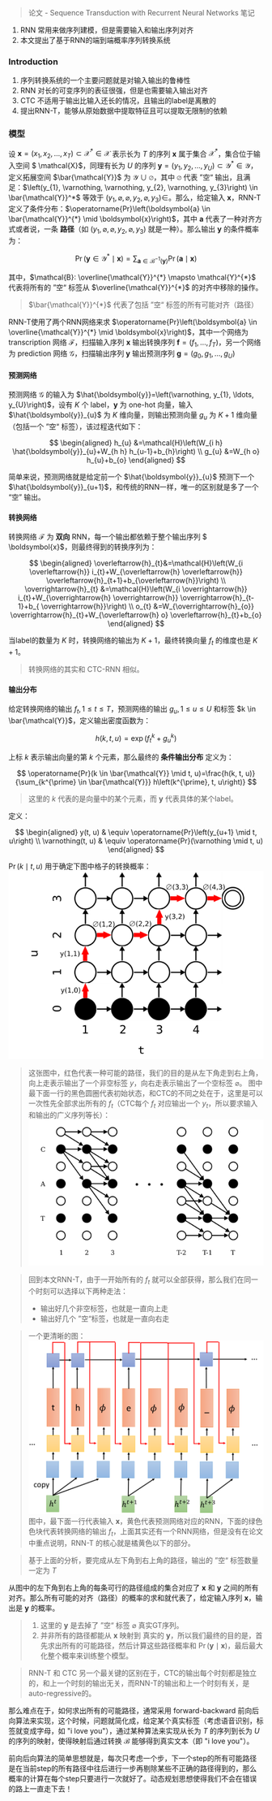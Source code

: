 > 论文 - Sequence Transduction with Recurrent Neural Networks 笔记

1. RNN 常用来做序列建模，但是需要输入和输出序列对齐
2. 本文提出了基于RNN的端到端概率序列转换系统

### Introduction

1. 序列转换系统的一个主要问题就是对输入输出的鲁棒性
2. RNN 对长的可变序列的表征很强，但是也需要输入输出对齐
3. CTC 不适用于输出比输入还长的情况，且输出的label是离散的
4. 提出RNN-T，能够从原始数据中提取特征且可以提取无限制的依赖

### 模型

设 $\boldsymbol{x} = (x_1, x_2, \dots, x_T) \subset \mathcal{X}^* \in \mathcal{X}$ 表示长为 $T$ 的序列 $\boldsymbol{x}$ 属于集合 $\mathcal{X}^*$，集合位于输入空间 $ \mathcal{X}$，同理有长为 $U$ 的序列 $\boldsymbol{y} = (y_1, y_2, \dots, y_U) \subset \mathcal{Y}^* \in \mathcal{Y}$，定义拓展空间 $\bar{\mathcal{Y}}$ 为 $\mathcal{Y} \cup \varnothing$，其中 $\varnothing$ 代表 ”空“ 输出，且满足：$\left(y_{1}, \varnothing, \varnothing, y_{2}, \varnothing, y_{3}\right) \in \bar{\mathcal{Y}}^*$ 等效于 $\left(y_{1}, \varnothing, \varnothing, y_{2}, \varnothing, y_{3}\right) \in$。那么，给定输入 $\boldsymbol{x}$，RNN-T 定义了条件分布：$\operatorname{Pr}\left(\boldsymbol{a} \in \bar{\mathcal{Y}}^{*} \mid \boldsymbol{x}\right)$，其中 $\boldsymbol{a}$ 代表了一种对齐方式或者说，一条 **路径**（如 $\left(y_{1}, \varnothing, \varnothing, y_{2}, \varnothing, y_{3}\right)$ 就是一种）。那么输出 $\boldsymbol{y}$ 的条件概率为：

$$
\operatorname{Pr}\left(\boldsymbol{y} \in \mathcal{Y}^{*} \mid \boldsymbol{x}\right)=\sum_{\boldsymbol{a} \in \mathcal{B}^{-1}(\boldsymbol{y})} \operatorname{Pr}(\boldsymbol{a} \mid \boldsymbol{x})
$$

其中，$\mathcal{B}: \overline{\mathcal{Y}}^{*} \mapsto \mathcal{Y}^{*}$ 代表将所有的 ”空“ 标签从 $\overline{\mathcal{Y}}^{*}$ 的对齐中移除的操作。

> $\bar{\mathcal{Y}}^{*}$ 代表了包括 ”空“ 标签的所有可能对齐（路径）

RNN-T使用了两个RNN网络来求 $\operatorname{Pr}\left(\boldsymbol{a} \in \overline{\mathcal{Y}}^{*} \mid \boldsymbol{x}\right)$，其中一个网络为 transcription 网络 $\mathcal{F}$，扫描输入序列 $\boldsymbol{x}$ 输出转换序列 $\boldsymbol{f}=\left(f_{1}, \ldots, f_{T}\right)$，另一个网络为 prediction 网络 $\mathcal{G}$，扫描输出序列 $\boldsymbol{y}$ 输出预测序列 $\boldsymbol{g}=\left(g_{0}, g_{1}, \ldots, g_{U}\right)$

#### 预测网络

预测网络 $\mathcal{G}$ 的输入为 $\hat{\boldsymbol{y}}=\left(\varnothing, y_{1}, \ldots, y_{U}\right)$，设有 $K$ 个 label，$\boldsymbol{y}$ 为 one-hot 向量，输入 $\hat{\boldsymbol{y}}_{u}$ 为 $K$  维向量，则输出预测向量 $g_u$ 为 $K+1$ 维向量（包括一个 ”空“ 标签），该过程迭代如下：

$$
\begin{aligned}
h_{u} &=\mathcal{H}\left(W_{i h} \hat{\boldsymbol{y}}_{u}+W_{h h} h_{u-1}+b_{h}\right) \\
g_{u} &=W_{h o} h_{u}+b_{o}
\end{aligned}
$$

简单来说，预测网络就是给定前一个 $\hat{\boldsymbol{y}}_{u}$ 预测下一个 $\hat{\boldsymbol{y}}_{u+1}$，和传统的RNN一样，唯一的区别就是多了一个 “空” 输出。

#### 转换网络

转换网络 $\mathcal{F}$ 为 **双向** RNN，每一个输出都依赖于整个输出序列 $
\boldsymbol{x}$，则最终得到的转换序列为：

$$
\begin{aligned}
\overleftarrow{h}_{t}&=\mathcal{H}\left(W_{i \overleftarrow{h}} i_{t}+W_{\overleftarrow{h} \overleftarrow{h}} \overleftarrow{h}_{t+1}+b_{\overleftarrow{h}}\right) \\
\overrightarrow{h}_{t} &=\mathcal{H}\left(W_{i \overrightarrow{h}} i_{t}+W_{\overrightarrow{h} \overrightarrow{h}} \overrightarrow{h}_{t-1}+b_{ \overrightarrow{h}}\right) \\
o_{t} &=W_{\overrightarrow{h}_{o}} \overrightarrow{h}_{t}+W_{\overleftarrow{h} o} \overleftarrow{h}_{t}+b_{o}
\end{aligned}
$$

当label的数量为 $K$ 时，转换网络的输出为 $K+1$，最终转换向量 $f_t$ 的维度也是 $K+1$。

> 转换网络的其实和 CTC-RNN 相似。

#### 输出分布

给定转换网络的输出 $f_t, 1 \leq t \leq T$，预测网络的输出 $g_u, 1 \leq u \leq U$ 和标签 $k \in \bar{\mathcal{Y}}$，定义输出密度函数为：

$$
h(k, t, u)=\exp \left(f_{t}^{k}+g_{u}^{k}\right)
$$

上标 $k$ 表示输出向量的第 $k$ 个元素，那么最终的 **条件输出分布** 定义为：

$$
\operatorname{Pr}(k \in \bar{\mathcal{Y}} \mid t, u)=\frac{h(k, t, u)}{\sum_{k^{\prime} \in \bar{\mathcal{Y}}} h\left(k^{\prime}, t, u\right)}
$$

> 这里的 $k$ 代表的是向量中的某个元素，而 $\boldsymbol{y}$ 代表具体的某个label。

定义：

$$
\begin{aligned}
y(t, u) & \equiv \operatorname{Pr}\left(y_{u+1} \mid t, u\right) \\
\varnothing(t, u) & \equiv \operatorname{Pr}(\varnothing \mid t, u)
\end{aligned}
$$

$\operatorname{Pr}\left(k \mid t, u\right)$ 用于确定下图中格子的转换概率：
![1660024392221](image/rnn-t/1660024392221.png)

> 这张图中，红色代表一种可能的路径，我们的目的是从左下角走到右上角，向上走表示输出了一个非空标签 $y$，向右走表示输出了一个空标签 $\varnothing$。
> 图中最下面一行的黑色圆圈代表初始状态，和CTC的不同之处在于，这里是可以一次性先全部求出所有的 $f_t$（CTC每个 $f_t$ 对应输出一个 $y_t$，所以要求输入和输出的广义序列等长）：![1660026465011](image/rnn-t/1660026465011.png)

> 回到本文RNN-T，由于一开始所有的 $f_t$ 就可以全部获得，那么我们在同一个时刻可以选择以下两种走法：
>
> + 输出好几个非空标签，也就是一直向上走
> + 输出好几个 ”空“标签，也就是一直向右走

> 一个更清晰的图：![1660028270617](image/rnn-t/1660028270617.png)
> 图中，最下面一行代表输入 $\boldsymbol{x}$，黄色代表预测网络对应的RNN，下面的绿色色块代表转换网络的输出 $f_t$，上面其实还有一个RNN网络，但是没有在论文中重点说明，RNN-T 的核心就是橘黄色以下的部分。

> 基于上面的分析，要完成从左下角到右上角的路径，输出的 ”空“ 标签数量一定为 $T$

从图中的左下角到右上角的每条可行的路径组成的集合对应了 $\boldsymbol{x}$ 和 $\boldsymbol{y}$ 之间的所有对齐。那么所有可能的对齐（路径）的概率的求和就代表了，给定输入序列 $\boldsymbol{x}$，输出是 $\boldsymbol{y}$ 的概率。

> 1. 这里的 $\boldsymbol{y}$ 是去掉了 ”空“ 标签 $\varnothing$ 真实GT序列。
> 2. 并非所有的路径都能从 $\boldsymbol{x}$ 映射到 真实的 $\boldsymbol{y}$，所以我们最终的目的是，首先求出所有的可能路径，然后计算这些路径概率和 $\operatorname{Pr}(\boldsymbol{y} \mid \boldsymbol{x})$，最后最大化整个概率来训练整个模型。

> RNN-T 和 CTC 另一个最关键的区别在于，CTC的输出每个时刻都是独立的，和上一个时刻的输出无关，而RNN-T的输出和上一个时刻有关，是auto-regressive的。

那么难点在于，如何求出所有的可能路径，通常采用 forward-backward 前向后向算法来实现，这个时候，问题就简化成，给定某个真实标签（考虑语音识别，标签就变成字母，如 "i love you"），通过某种算法来实现从长为 $T$ 的序列到长为 $U$ 的序列的映射，使得映射后通过转换 $\mathcal{B}$ 能够得到真实文本（即 "i love you"）。

前向后向算法的简单思想就是，每次只考虑一个步，下一个step的所有可能路径是在当前step的所有路径中往后进行一步再剔除某些不正确的路径得到的，那么概率的计算在每个step只要进行一次就好了。动态规划思想使得我们不会在错误的路上一直走下去！
